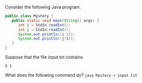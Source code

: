 Consider the following Java program.
```java
public class Mystery {
   public static void main(String[] args) {
      int i = StdIn.readInt();
      int j = StdIn.readInt();
      System.out.println((i-1));
      System.out.println((j*i));
   }
}
```
Suppose that the file input.txt contains
```
5 1
```
What does the following command do?
```java Mystery < input.txt```

